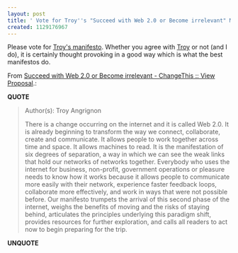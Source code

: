 ```yaml
---
layout: post
title: ' Vote for Troy''s "Succeed with Web 2.0 or Become irrelevant" Manifesto'
created: 1129176967
---
```

<p>Please vote for <a href="http://www.changethis.com/proposals/547">Troy's manifesto</a>.  Whether you agree with <a href="http://www.troyangrignon.com/">Troy</a> or not (and I do), it is certainly thought provoking in a good way which is what the best manifestos do.</p> <p>From <a href="http://www.changethis.com/proposals/547">Succeed with Web 2.0 or Become irrelevant - ChangeThis :: View Proposal</a>.:</p>
<p><b>QUOTE</b></p><blockquote>Author(s): Troy Angrignon

<p>There is a change occurring on the internet and it is called Web 2.0. It is already beginning to transform the way we connect, collaborate, create and communicate. It allows people to work together across time and space. It allows machines to read. It is the manifestation of six degrees of separation, a way in which we can see the weak links that hold our networks of networks together. Everybody who uses the internet for business, non-profit, government operations or pleasure needs to know how it works because it allows people to communicate more easily with their network, experience faster feedback loops, collaborate more effectively, and work in ways that were not possible before. Our manifesto trumpets the arrival of this second phase of the internet, weighs the benefits of moving and the risks of staying behind, articulates the principles underlying this paradigm shift, provides resources for further exploration, and calls all readers to act now to begin preparing for the trip.</p> </blockquote><p><b>UNQUOTE</b></p>



